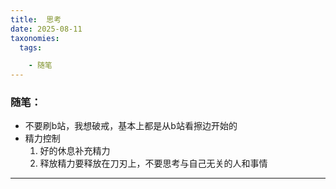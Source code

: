 ```yaml
---
title:  思考
date: 2025-08-11
taxonomies:
  tags:

    - 随笔
---
```


### 随笔：

- 不要刷b站，我想破戒，基本上都是从b站看擦边开始的
- 精力控制
  1. 好的休息补充精力
  2. 释放精力要释放在刀刃上，不要思考与自己无关的人和事情

------

